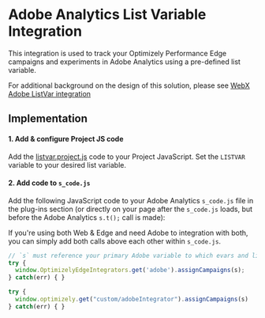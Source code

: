 # Adobe Analytics List Variable Integration

This integration is used to track your Optimizely Performance Edge campaigns and experiments in Adobe Analytics using a pre-defined list variable.

For additional background on the design of this solution, please see [WebX Adobe ListVar integration](https://github.com/optimizely/library/blob/cooper-edge-adobe-listvar/Integrations/Analytics/Adobe%20Analytics/List%20Variable%20Integration/README.md)

## Implementation

#### 1. Add & configure Project JS code

Add the [listvar.project.js](listvar.projectjs.js) code to your Project JavaScript. Set the `LISTVAR` variable to your desired list variable.

#### 2. Add code to `s_code.js`

Add the following JavaScript code to your Adobe Analytics `s_code.js` file in the plug-ins section (or directly on your page after the `s_code.js` loads, but before the Adobe Analytics `s.t();` call is made):

If you're using both Web & Edge and need Adobe to integration with both, you can simply add both calls above each other within `s_code.js`.

```javascript
// `s` must reference your primary Adobe variable to which evars and listvars get attached.
try {
  window.OptimizelyEdgeIntegrators.get('adobe').assignCampaigns(s);
} catch(err) { }

try {
  window.optimizely.get("custom/adobeIntegrator").assignCampaigns(s)
} catch(err) { }
```
